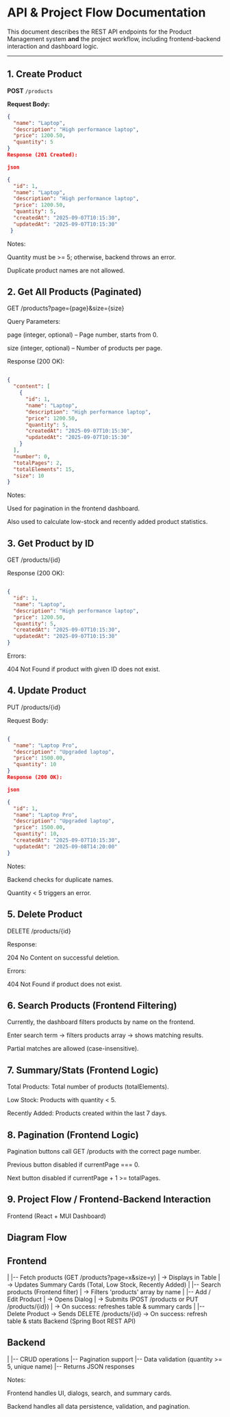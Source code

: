 # API & Project Flow Documentation

This document describes the REST API endpoints for the Product Management system **and** the project workflow, including frontend-backend interaction and dashboard logic.

---

## **1. Create Product**

**POST** `/products`

**Request Body:**

```json
{
  "name": "Laptop",
  "description": "High performance laptop",
  "price": 1200.50,
  "quantity": 5
}
Response (201 Created):

json

{
  "id": 1,
  "name": "Laptop",
  "description": "High performance laptop",
  "price": 1200.50,
  "quantity": 5,
  "createdAt": "2025-09-07T10:15:30",
  "updatedAt": "2025-09-07T10:15:30"
 } 
```

Notes:

Quantity must be >= 5; otherwise, backend throws an error.

Duplicate product names are not allowed.

## **2. Get All Products (Paginated)**
GET /products?page={page}&size={size}

Query Parameters:

page (integer, optional) – Page number, starts from 0.

size (integer, optional) – Number of products per page.

Response (200 OK):

```json

{
  "content": [
    {
      "id": 1,
      "name": "Laptop",
      "description": "High performance laptop",
      "price": 1200.50,
      "quantity": 5,
      "createdAt": "2025-09-07T10:15:30",
      "updatedAt": "2025-09-07T10:15:30"
    }
  ],
  "number": 0,
  "totalPages": 2,
  "totalElements": 15,
  "size": 10
}
```

Notes:

Used for pagination in the frontend dashboard.

Also used to calculate low-stock and recently added product statistics.

## **3. Get Product by ID**
GET /products/{id}

Response (200 OK):

```json

{
  "id": 1,
  "name": "Laptop",
  "description": "High performance laptop",
  "price": 1200.50,
  "quantity": 5,
  "createdAt": "2025-09-07T10:15:30",
  "updatedAt": "2025-09-07T10:15:30"
}

```
Errors:

404 Not Found if product with given ID does not exist.

## **4. Update Product**
PUT /products/{id}

Request Body:

```json

{
  "name": "Laptop Pro",
  "description": "Upgraded laptop",
  "price": 1500.00,
  "quantity": 10
}
Response (200 OK):

json

{
  "id": 1,
  "name": "Laptop Pro",
  "description": "Upgraded laptop",
  "price": 1500.00,
  "quantity": 10,
  "createdAt": "2025-09-07T10:15:30",
  "updatedAt": "2025-09-08T14:20:00"
}

```
Notes:

Backend checks for duplicate names.

Quantity < 5 triggers an error.

## **5. Delete Product**
DELETE /products/{id}

Response:

204 No Content on successful deletion.

Errors:

404 Not Found if product does not exist.


## **6. Search Products (Frontend Filtering)**
Currently, the dashboard filters products by name on the frontend.

Enter search term → filters products array → shows matching results.

Partial matches are allowed (case-insensitive).


## **7. Summary/Stats (Frontend Logic)**
Total Products: Total number of products (totalElements).

Low Stock: Products with quantity < 5.

Recently Added: Products created within the last 7 days.


## **8. Pagination (Frontend Logic)**
Pagination buttons call GET /products with the correct page number.

Previous button disabled if currentPage === 0.

Next button disabled if currentPage + 1 >= totalPages.


## **9. Project Flow / Frontend-Backend Interaction**
Frontend (React + MUI Dashboard)


## **Diagram Flow**

## Frontend
   |
   |-- Fetch products (GET /products?page=x&size=y)
   |      -> Displays in Table
   |      -> Updates Summary Cards (Total, Low Stock, Recently Added)
   |
   |-- Search products (Frontend filter)
   |      -> Filters 'products' array by name
   |
   |-- Add / Edit Product
   |      -> Opens Dialog
   |      -> Submits (POST /products or PUT /products/{id})
   |      -> On success: refreshes table & summary cards
   |
   |-- Delete Product
          -> Sends DELETE /products/{id}
          -> On success: refresh table & stats
Backend (Spring Boot REST API)


## Backend
   |
   |-- CRUD operations
   |-- Pagination support
   |-- Data validation (quantity >= 5, unique name)
   |-- Returns JSON responses

Notes:

Frontend handles UI, dialogs, search, and summary cards.

Backend handles all data persistence, validation, and pagination.
